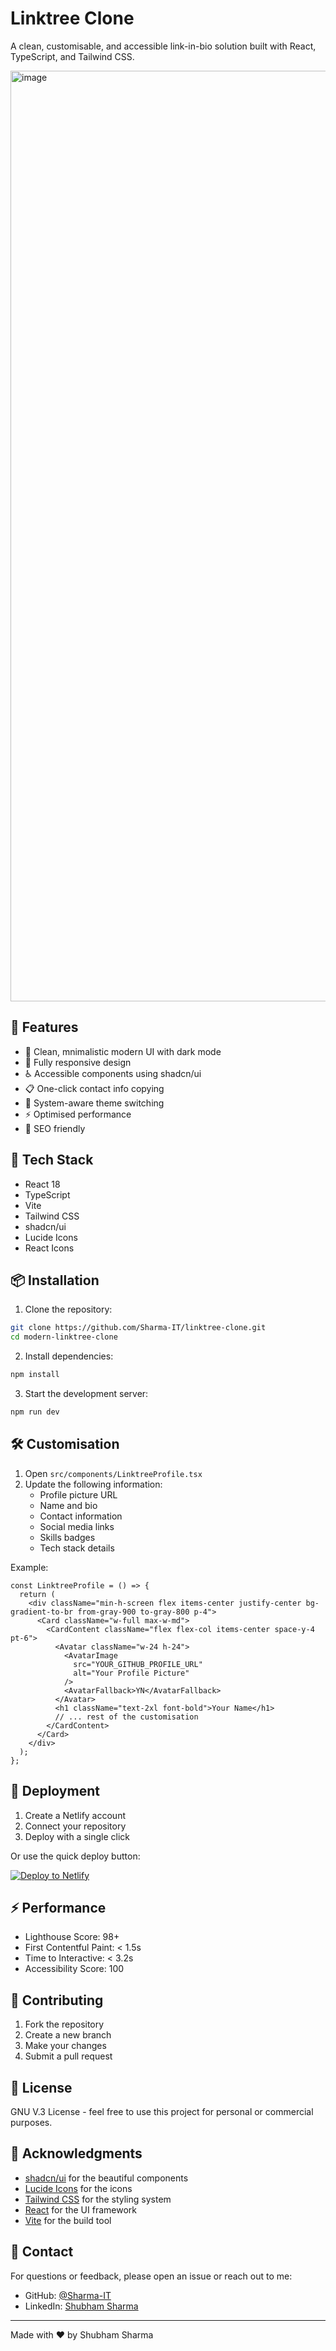 # Linktree Clone

A clean, customisable, and accessible link-in-bio solution built with React, TypeScript, and Tailwind CSS.

<a href="https://shubs-links.netlify.app">
    <img width="1489" alt="image" src="https://github.com/user-attachments/assets/67321430-f160-4c0a-b1c5-c255ebd3f5c0" title="Click on me, to see where I am being hosted.">
</a>

## 🌟 Features

- 🎨 Clean, mnimalistic modern UI with dark mode
- 📱 Fully responsive design
- ♿ Accessible components using shadcn/ui
- 📋 One-click contact info copying
- 🔄 System-aware theme switching
- ⚡ Optimised performance
- 🎯 SEO friendly

## 🚀 Tech Stack

- React 18
- TypeScript
- Vite
- Tailwind CSS
- shadcn/ui
- Lucide Icons
- React Icons

## 📦 Installation

1. Clone the repository:
```bash
git clone https://github.com/Sharma-IT/linktree-clone.git
cd modern-linktree-clone
```

2. Install dependencies:
```bash
npm install
```

3. Start the development server:
```bash
npm run dev
```

## 🛠️ Customisation

1. Open `src/components/LinktreeProfile.tsx`
2. Update the following information:
   - Profile picture URL
   - Name and bio
   - Contact information
   - Social media links
   - Skills badges
   - Tech stack details

Example:
```tsx
const LinktreeProfile = () => {
  return (
    <div className="min-h-screen flex items-center justify-center bg-gradient-to-br from-gray-900 to-gray-800 p-4">
      <Card className="w-full max-w-md">
        <CardContent className="flex flex-col items-center space-y-4 pt-6">
          <Avatar className="w-24 h-24">
            <AvatarImage
              src="YOUR_GITHUB_PROFILE_URL"
              alt="Your Profile Picture"
            />
            <AvatarFallback>YN</AvatarFallback>
          </Avatar>
          <h1 className="text-2xl font-bold">Your Name</h1>
          // ... rest of the customisation
        </CardContent>
      </Card>
    </div>
  );
};
```

## 🚀 Deployment

1. Create a Netlify account
2. Connect your repository
3. Deploy with a single click

Or use the quick deploy button:

[![Deploy to Netlify](https://www.netlify.com/img/deploy/button.svg)](https://app.netlify.com/start/deploy?repository=https://github.com/Sharma-IT/linktree-clone)

## ⚡ Performance

- Lighthouse Score: 98+
- First Contentful Paint: < 1.5s
- Time to Interactive: < 3.2s
- Accessibility Score: 100

## 🤝 Contributing

1. Fork the repository
2. Create a new branch
3. Make your changes
4. Submit a pull request

## 📄 License

GNU V.3 License - feel free to use this project for personal or commercial purposes.

## 🙏 Acknowledgments

- [shadcn/ui](https://ui.shadcn.com/) for the beautiful components
- [Lucide Icons](https://lucide.dev/) for the icons
- [Tailwind CSS](https://tailwindcss.com/) for the styling system
- [React](https://reactjs.org/) for the UI framework
- [Vite](https://vitejs.dev/) for the build tool

## 📧 Contact

For questions or feedback, please open an issue or reach out to me:

- GitHub: [@Sharma-IT](https://github.com/Sharma-IT)
- LinkedIn: [Shubham Sharma](https://linkedin.com/in/Sharma-IT)

---

Made with ❤️ by Shubham Sharma
